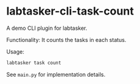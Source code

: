 # labtasker-cli-task-count

A demo CLI plugin for labtasker.

Functionality: It counts the tasks in each status.

Usage:

```bash
labtasker task count
```

See `main.py` for implementation details.
